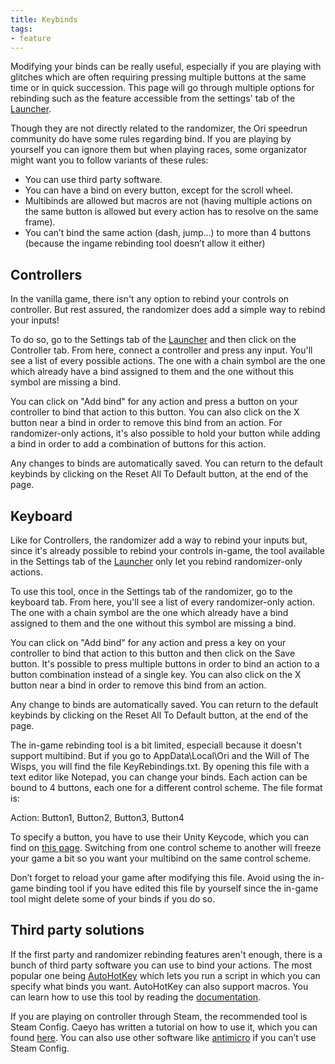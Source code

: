 ```yaml
---
title: Keybinds
tags:
- feature
---
```


Modifying your binds can be really useful, especially if you are playing with glitches which are often requiring pressing multiple buttons at the same time or in quick succession. This page will go through multiple options for rebinding such as the feature accessible from the settings' tab of the [Launcher](/features/launcher).

Though they are not directly related to the randomizer, the Ori speedrun community do have some rules regarding bind. If you are playing by yourself you can ignore them but when playing races, some organizator might want you to follow variants of these rules:
* You can use third party software.
* You can have a bind on every button, except for the scroll wheel.
* Multibinds are allowed but macros are not (having multiple actions on the same button is allowed but every action has to resolve on the same frame).
* You can’t bind the same action (dash, jump…) to more than 4 buttons (because the ingame rebinding tool doesn’t allow it either)

## Controllers

In the vanilla game, there isn't any option to rebind your controls on controller. But rest assured, the randomizer does add a simple way to rebind your inputs!

To do so, go to the Settings tab of the [Launcher](/features/launcher) and then click on the Controller tab. From here, connect a controller and press any input.
You'll see a list of every possible actions. The one with a chain symbol are the one which already have a bind assigned to them and the one without this symbol are missing a bind.

You can click on "Add bind" for any action and press a button on your controller to bind that action to this button. You can also click on the X button near a bind in order to remove this bind from an action. For randomizer-only actions, it's also possible to hold your button while adding a bind in order to add a combination of buttons for this action.

Any changes to binds are automatically saved. You can return to the default keybinds by clicking on the Reset All To Default button, at the end of the page.

## Keyboard

Like for Controllers, the randomizer add a way to rebind your inputs but, since it's already possible to rebind your controls in-game, the tool available in the Settings tab of the [Launcher](/features/launcher) only let you rebind randomizer-only actions.

To use this tool, once in the Settings tab of the randomizer, go to the keyboard tab. From here, you'll see a list of every randomizer-only action. The one with a chain symbol are the one which already have a bind assigned to them and the one without this symbol are missing a bind.

You can click on "Add bind" for any action and press a key on your controller to bind that action to this button and then click on the Save button. It's possible to press multiple buttons in order to bind an action to a button combination instead of a single key. You can also click on the X button near a bind in order to remove this bind from an action.

Any change to binds are automatically saved. You can return to the default keybinds by clicking on the Reset All To Default button, at the end of the page.

The in-game rebinding tool is a bit limited, especiall because it doesn't support multibind. But if you go to AppData\Local\Ori and the Will of The Wisps, you will find the file KeyRebindings.txt. By opening this file with a text editor like Notepad, you can change your binds.
Each action can be bound to 4 buttons, each one for a different control scheme. The file format is:

Action: Button1, Button2, Button3, Button4

To specify a button, you have to use their Unity Keycode, which you can find on [this page](https://docs.unity3d.com/ScriptReference/KeyCode.html).
Switching from one control scheme to another will freeze your game a bit so you want your multibind on the same control scheme.

Don’t forget to reload your game after modifying this file. Avoid using the in-game binding tool if you have edited this file by yourself since the in-game tool might delete some of your binds if you do so.

## Third party solutions

If the first party and randomizer rebinding features aren't enough, there is a bunch of third party software you can use to bind your actions. The most popular one being [AutoHotKey](https://www.autohotkey.com/) which lets you run a script in which you can specify what binds you want. AutoHotKey can also support macros. You can learn how to use this tool by reading the [documentation](https://www.autohotkey.com/docs/AutoHotkey.htm).

If you are playing on controller through Steam, the recommended tool is Steam Config. Caeyo has written a tutorial on how to use it, which you can found [here](https://www.speedrun.com/ori_wotw/guide/qc9ed). You can also use other software like [antimicro](https://github.com/AntiMicro/antimicro/releases/tag/2.23) if you can’t use Steam Config.